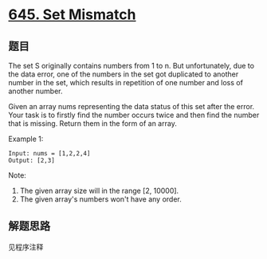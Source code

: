 # [645. Set Mismatch](https://leetcode-cn.com/problems/set-mismatch/)

## 题目

The set S originally contains numbers from 1 to n. But unfortunately, due to the data error, one of the numbers in the set got duplicated to another number in the set, which results in repetition of one number and loss of another number.

Given an array nums representing the data status of this set after the error. Your task is to firstly find the number occurs twice and then find the number that is missing. Return them in the form of an array.

Example 1:

```text
Input: nums = [1,2,2,4]
Output: [2,3]
```

Note:

1. The given array size will in the range [2, 10000].
1. The given array's numbers won't have any order.

## 解题思路

见程序注释
